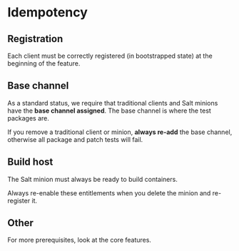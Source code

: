 # Idempotency

## Registration

Each client must be correctly registered (in bootstrapped state) at the beginning of the feature.


## Base channel

As a standard status, we require that traditional clients and Salt minions have the **base channel assigned**. The base channel is where the test packages are.

If you remove a traditional client or minion, **always re-add** the base channel, otherwise all package and patch tests will fail.


## Build host

The Salt minion must always be ready to build containers.

Always re-enable these entitlements when you delete the minion and re-register it.


## Other

For more prerequisites, look at the core features.
